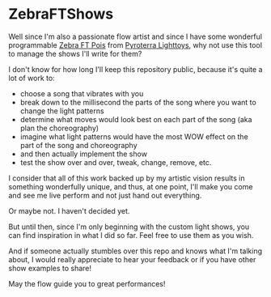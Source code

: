 # ZebraFTShows

Well since I'm also a passionate flow artist and since I have some wonderful programmable [Zebra FT Pois](https://lighttoys.cz/store/poi/zebra-poi-ft/) from [Pyroterra Lighttoys](https://lighttoys.cz/), why not use this tool to manage the shows I'll write for them?

I don't know for how long I'll keep this repository public, because it's quite a lot of work to:
- choose a song that vibrates with you
- break down to the millisecond the parts of the song where you want to change the light patterns
- determine what moves would look best on each part of the song (aka plan the choreography)
- imagine what light patterns would have the most WOW effect on the part of the song and choreography
- and then actually implement the show
- test the show over and over, tweak, change, remove, etc.

I consider that all of this work backed up by my artistic vision results in something wonderfully unique, and thus, at one point, I'll make you come and see me live perform and not just hand out everything. 

Or maybe not. I haven't decided yet. 

But until then, since I'm only beginning with the custom light shows, you can find inspiration in what I did so far. Feel free to use them as you wish. 

And if someone actually stumbles over this repo and knows what I'm talking about, I would really appreciate to hear your feedback or if you have other show examples to share!

May the flow guide you to great performances!
